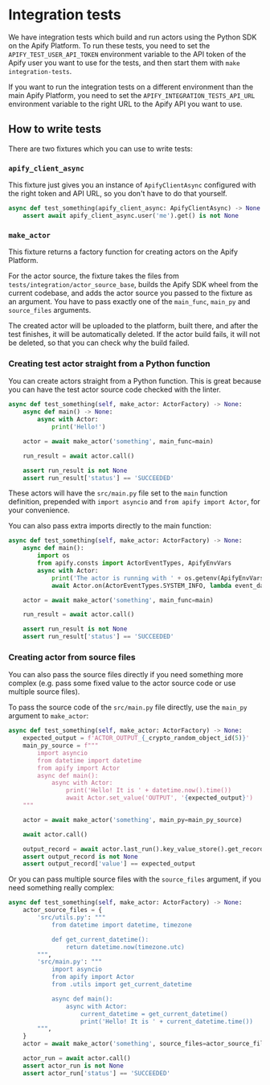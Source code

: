 Integration tests
=================

We have integration tests which build and run actors using the Python SDK on the Apify Platform.
To run these tests, you need to set the `APIFY_TEST_USER_API_TOKEN` environment variable to the API token of the Apify user you want to use for the tests,
and then start them with `make integration-tests`.

If you want to run the integration tests on a different environment than the main Apify Platform,
you need to set the `APIFY_INTEGRATION_TESTS_API_URL` environment variable to the right URL to the Apify API you want to use.

How to write tests
------------------

There are two fixtures which you can use to write tests:

### `apify_client_async`

This fixture just gives you an instance of `ApifyClientAsync` configured with the right token and API URL,
so you don't have to do that yourself.

```python
async def test_something(apify_client_async: ApifyClientAsync) -> None:
    assert await apify_client_async.user('me').get() is not None
```

### `make_actor`

This fixture returns a factory function for creating actors on the Apify Platform.

For the actor source, the fixture takes the files from `tests/integration/actor_source_base`,
builds the Apify SDK wheel from the current codebase,
and adds the actor source you passed to the fixture as an argument.
You have to pass exactly one of the `main_func`, `main_py` and `source_files` arguments.

The created actor will be uploaded to the platform, built there, and after the test finishes, it will be automatically deleted.
If the actor build fails, it will not be deleted, so that you can check why the build failed.

### Creating test actor straight from a Python function

You can create actors straight from a Python function.
This is great because you can have the test actor source code checked with the linter.

```python
async def test_something(self, make_actor: ActorFactory) -> None:
    async def main() -> None:
        async with Actor:
            print('Hello!')

    actor = await make_actor('something', main_func=main)

    run_result = await actor.call()

    assert run_result is not None
    assert run_result['status'] == 'SUCCEEDED'
```

These actors will have the `src/main.py` file set to the `main` function definition,
prepended with `import asyncio` and `from apify import Actor`, for your convenience.

You can also pass extra imports directly to the main function:

```python
async def test_something(self, make_actor: ActorFactory) -> None:
    async def main():
        import os
        from apify.consts import ActorEventTypes, ApifyEnvVars
        async with Actor:
            print('The actor is running with ' + os.getenv(ApifyEnvVars.MEMORY_MBYTES) + 'MB of memory')
            await Actor.on(ActorEventTypes.SYSTEM_INFO, lambda event_data: print(event_data))

    actor = await make_actor('something', main_func=main)

    run_result = await actor.call()

    assert run_result is not None
    assert run_result['status'] == 'SUCCEEDED'
```

### Creating actor from source files

You can also pass the source files directly if you need something more complex
(e.g. pass some fixed value to the actor source code or use multiple source files).

To pass the source code of the `src/main.py` file directly, use the `main_py` argument to `make_actor`:

```python
async def test_something(self, make_actor: ActorFactory) -> None:
    expected_output = f'ACTOR_OUTPUT_{_crypto_random_object_id(5)}'
    main_py_source = f"""
        import asyncio
        from datetime import datetime
        from apify import Actor
        async def main():
            async with Actor:
                print('Hello! It is ' + datetime.now().time())
                await Actor.set_value('OUTPUT', '{expected_output}')
    """

    actor = await make_actor('something', main_py=main_py_source)

    await actor.call()

    output_record = await actor.last_run().key_value_store().get_record('OUTPUT')
    assert output_record is not None
    assert output_record['value'] == expected_output

```

Or you can pass multiple source files with the `source_files` argument,
if you need something really complex:

```python
async def test_something(self, make_actor: ActorFactory) -> None:
    actor_source_files = {
        'src/utils.py': """
            from datetime import datetime, timezone

            def get_current_datetime():
                return datetime.now(timezone.utc)
        """,
        'src/main.py': """
            import asyncio
            from apify import Actor
            from .utils import get_current_datetime

            async def main():
                async with Actor:
                    current_datetime = get_current_datetime()
                    print('Hello! It is ' + current_datetime.time())
        """,
    }
    actor = await make_actor('something', source_files=actor_source_files)

    actor_run = await actor.call()
    assert actor_run is not None
    assert actor_run['status'] == 'SUCCEEDED'
```
